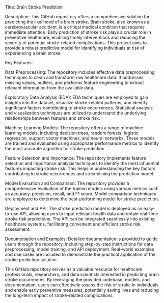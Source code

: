 Title: Brain Stroke Prediction

Description:
This GitHub repository offers a comprehensive solution for predicting the likelihood of a brain stroke. Brain stroke, also known as a cerebrovascular accident, is a critical medical condition that requires immediate attention. Early prediction of stroke risk plays a crucial role in preventive healthcare, enabling timely interventions and reducing the severity of potential stroke-related complications. This project aims to provide a robust predictive model for identifying individuals at risk of experiencing a brain stroke.

Key Features:

Data Preprocessing: The repository includes effective data preprocessing techniques to clean and transform raw healthcare data. It addresses missing values, outliers, and performs feature engineering to extract relevant information from the available data.

Exploratory Data Analysis (EDA): EDA techniques are employed to gain insights into the dataset, visualize stroke-related patterns, and identify significant factors contributing to stroke occurrences. Statistical analysis and visualization techniques are utilized to understand the underlying relationships between features and stroke risk.

Machine Learning Models: The repository offers a range of machine learning models, including decision trees, random forests, logistic regression, support vector machines, and neural networks. These models are trained and evaluated using appropriate performance metrics to identify the most accurate algorithm for stroke prediction.

Feature Selection and Importance: The repository implements feature selection and importance analysis techniques to identify the most influential features impacting stroke risk. This helps in understanding the key factors contributing to stroke occurrences and streamlining the prediction model.

Model Evaluation and Comparison: The repository provides a comprehensive evaluation of the trained models using various metrics such as accuracy, precision, recall, and F1 score. Model comparison techniques are employed to determine the best-performing model for stroke prediction.

Deployment and API: The stroke prediction model is deployed as an easy-to-use API, allowing users to input relevant health data and obtain real-time stroke risk predictions. The API can be integrated seamlessly into existing healthcare systems, facilitating convenient and efficient stroke risk assessment.

Documentation and Examples: Detailed documentation is provided to guide users through the repository, including step-by-step instructions for data preprocessing, model training, and API deployment. Real-world examples and use cases are included to demonstrate the practical application of the stroke prediction solution.

This GitHub repository serves as a valuable resource for healthcare professionals, researchers, and data scientists interested in predicting brain stroke occurrences. By leveraging the provided codebase, models, and documentation, users can effectively assess the risk of stroke in individuals and enable early preventive measures, potentially saving lives and reducing the long-term impact of stroke-related complications.
